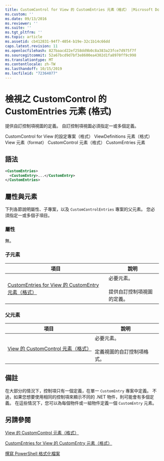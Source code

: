 ```yaml
---
title: CustomControl for View 的 CustomEntries 元素（格式） |Microsoft Docs
ms.custom: ''
ms.date: 09/13/2016
ms.reviewer: ''
ms.suite: ''
ms.tgt_pltfrm: ''
ms.topic: article
ms.assetid: cb412831-94f7-4054-b19e-32c1b14c66dd
caps.latest.revision: 11
ms.openlocfilehash: 827baacd22ef258dd9b0c8a383a23fce7d975f7f
ms.sourcegitcommit: 52a67bcd9d7bf3e8600ea4302d1fa8970ff9c998
ms.translationtype: MT
ms.contentlocale: zh-TW
ms.lasthandoff: 10/15/2019
ms.locfileid: "72364077"
---
```

# <a name="customentries-element-for-customcontrol-for-view-format"></a>檢視之 CustomControl 的 CustomEntries 元素 (格式)

提供自訂控制項視圖的定義。 自訂控制項視圖必須指定一或多個定義。

CustomControl for View 的設定專案（格式） ViewDefinitions 元素（格式） View 元素（format） CustomControl 元素（格式） CustomEntries 元素

## <a name="syntax"></a>語法

```xml
<CustomEntries>
  <CustomEntry>...</CustomEntry>
</CustomEntries>
```

## <a name="attributes-and-elements"></a>屬性與元素

下列各節說明屬性、子專案，以及 `CustomControlEntries` 專案的父元素。 您必須指定一或多個子項目。

### <a name="attributes"></a>屬性

無。

### <a name="child-elements"></a>子元素

|項目|說明|
|-------------|-----------------|
|[CustomEntries for View 的 CustomEntry 元素（格式）](./customentry-element-for-customentries-for-customcontrol-for-view-format.md)|必要元素。<br /><br /> 提供自訂控制項視圖的定義。|

### <a name="parent-elements"></a>父元素

|項目|說明|
|-------------|-----------------|
|[View 的 CustomControl 元素（格式）](./customcontrol-element-for-view-format.md)|必要元素。<br /><br /> 定義視圖的自訂控制項格式。|

## <a name="remarks"></a>備註

在大部分的情況下，控制項只有一個定義，在單一 `CustomEntry` 專案中定義。 不過，如果您想要使用相同的控制項來顯示不同的 .NET 物件，則可能會有多個定義。 在這些情況下，您可以為每個物件或一組物件定義一個 `CustomEntry` 元素。

## <a name="see-also"></a>另請參閱

[View 的 CustomControl 元素（格式）](./customcontrol-element-for-view-format.md)

[CustomEntries for View 的 CustomEntry 元素（格式）](./customentry-element-for-customentries-for-customcontrol-for-view-format.md)

[撰寫 PowerShell 格式化檔案](./writing-a-powershell-formatting-file.md)
